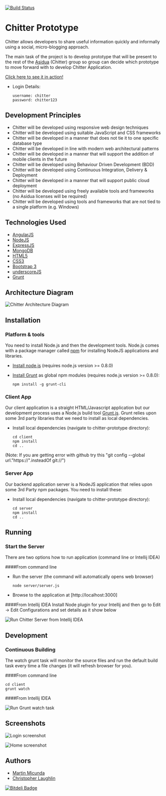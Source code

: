 [![Build Status](https://secure.travis-ci.org/martinmicunda/chitter-prototype.png)](http://travis-ci.org/martinmicunda/chitter-prototype)

Chitter Prototype
=================

Chitter allows developers to share useful information quickly and informally using a social, micro-blogging approach.

The main task of the project is to develop prototype that will be present to the rest of the [Asidua](http://asidua.com/) (Chitter) group so group can decide which prototype to move forward with to develop Chitter Application.

[Click here to see it in action!](http://chitter-prototype.herokuapp.com/)

* Login Details:

    ```
    username: chitter
    password: chitter123
    ```
    
Development Principles
----------------------

+ Chitter will be developed using responsive web design techniques
+ Chitter will be developed using suitable JavaScript and CSS frameworks
+ Chitter will be developed in a manner that does not tie it to one specific database type
+ Chitter will be developed in line with modern web architectural patterns
+ Chitter will be developed in a manner that will support the addition of mobile clients in the future
+ Chitter will be developed using Behaviour Driven Development (BDD)
+ Chitter will be developed using Continuous Integration, Delivery & Deployment
+ Chitter will be developed in a manner that will support public cloud deployment
+ Chitter will be developed using freely available tools and frameworks (no Asidua licenses will be required)
+ Chitter will be developed using tools and frameworks that are not tied to a single platform (e.g. Windows)

Technologies Used
------------------
+ [AngularJS](http://angularjs.org/)
+ [NodeJS](http://nodejs.org/)
+ [ExpressJS](http://expressjs.com/) 
+ [MongoDB](http://www.mongodb.org/)
+ [HTML5](http://www.w3.org/TR/2011/WD-html5-20110525/)
+ [CSS3](http://www.w3.org/TR/2001/WD-css3-roadmap-20010523/)
+ [Bootstrap 3](http://getbootstrap.com/)
+ [underscoreJS](http://underscorejs.org/) 
+ [Grunt](http://gruntjs.com/)

Architecture Diagram
--------------------

![Chitter Architecture Diagram](/resources/diagrams/architecture_diagram.png "Chitter Architecture Diagram")

Installation
----------------------

### Platform & tools

You need to install Node.js and then the development tools. Node.js comes with a package manager called [npm](http://npmjs.org) for installing NodeJS applications and libraries.
* [Install node.js](http://nodejs.org/download/) (requires node.js version >= 0.8.0)
* [Install Grunt](http://gruntjs.com/) as global npm modules (requires node.js version >= 0.8.0):

    ```
    npm install -g grunt-cli
    ```

### Client App

Our client application is a straight HTML/Javascript application but our development process uses a Node.js build tool
[Grunt.js](gruntjs.com). Grunt relies upon some 3rd party libraries that we need to install as local dependencies.

* Install local dependencies (navigate to chitter-prototype directory):

    ```
    cd client
    npm install
    cd ..
    ```

(Note: If you are getting error with github try this "git config --global url."https://".insteadOf git://")

### Server App

Our backend application server is a NodeJS application that relies upon some 3rd Party npm packages. You need to install these:

* Install local dependencies (navigate to chitter-prototype directory):

    ```
    cd server
    npm install
    cd ..
    ```

Running
----------------------

### Start the Server

There are two options how to run application (command line or Intellij IDEA)

####From command line
* Run the server (the command will automatically opens web browser)

    ```
    node server/server.js    
    ```

* Browse to the application at [http://localhost:3000]

####From Intellij IDEA
Install Node plugin for your Intellij and then go to Edit -> Edit Configurations and set details as it show below 

![Run Chitter Server from Intellij IDEA](/resources/images/node_server.png "Run Chitter Server from Intellij IDEA")

Development
----------------------

### Continuous Building
The watch grunt task will monitor the source files and run the default build task every time a file changes (it will refresh browser for you).

####From command line

```
cd client
grunt watch 
```

####From Intellij IDEA

![Run Grunt watch task](/resources/images/grunt_watch.png "Run Grunt watch task")

Screenshots
------------
![Login screenshot](/resources/images/login.png "Login screenshot")

![Home screenshot](/resources/images/home.png "Home screenshot")

Authors
-------
+ [Martin Micunda](https://github.com/martinmicunda)
+ [Christopher Laughlin](https://github.com/chrislaughlin)



[![Bitdeli Badge](https://d2weczhvl823v0.cloudfront.net/martinmicunda/chitter-prototype/trend.png)](https://bitdeli.com/free "Bitdeli Badge")

